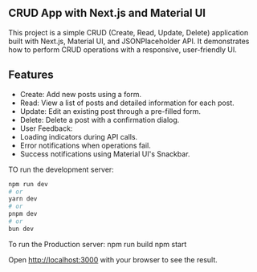 ## CRUD App with Next.js and Material UI

This project is a simple CRUD (Create, Read, Update, Delete) application built with Next.js, Material UI, and JSONPlaceholder API. It demonstrates how to perform CRUD operations with a responsive, user-friendly UI.

## Features

- Create: Add new posts using a form.
- Read: View a list of posts and detailed information for each post.
- Update: Edit an existing post through a pre-filled form.
- Delete: Delete a post with a confirmation dialog.
- User Feedback:
- Loading indicators during API calls.
- Error notifications when operations fail.
- Success notifications using Material UI's Snackbar.

TO run the development server:

```bash
npm run dev
# or
yarn dev
# or
pnpm dev
# or
bun dev
```

To run the Production server:
npm run build
npm start

Open [http://localhost:3000](http://localhost:3000) with your browser to see the result.
